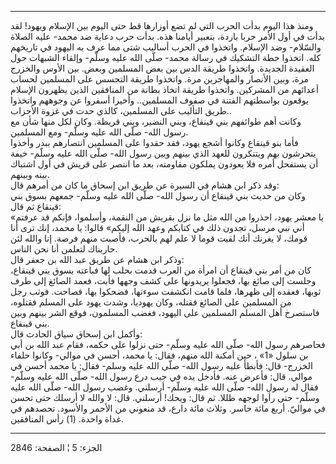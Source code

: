 ------------------------------------------------------------------------

ومنذ هذا اليوم بدأت الحرب التي لم تضع أوزارها قط حتى اليوم بين الإسلام
ويهود! لقد بدأت في أول الأمر حربا باردة، بتعبير أيامنا هذه. بدأت حرب
دعاية ضد محمد- عليه الصلاة والسّلام- وضد الإسلام. واتخذوا في الحرب أساليب
شتى مما عرف به اليهود في تاريخهم كله. اتخذوا خطة التشكيك في رسالة محمد-
صلّى الله عليه وسلّم- وإلقاء الشبهات حول العقيدة الجديدة. واتخذوا طريقة
الدس بين بعض المسلمين وبعض. بين الأوس والخزرج مرة، وبين الأنصار
والمهاجرين مرة. واتخذوا طريقة التجسس على المسلمين لحساب أعدائهم من
المشركين. واتخذوا طريقة اتخاذ بطانة من المنافقين الذين يظهرون الإسلام
يوقعون بواسطتهم الفتنة في صفوف المسلمين.. وأخيرا أسفروا عن وجوههم
واتخذوا طريق التأليب على المسلمين، كالذي حدث في غزوة الأحزاب..  
وكانت أهم طوائفهم بني قينقاع، وبني النضير، وبني قريظة. وكان لكل منها شأن
مع رسول الله- صلّى الله عليه وسلّم- ومع المسلمين.  
فأما بنو قينقاع وكانوا أشجع يهود، فقد حقدوا على المسلمين انتصارهم ببدر
وأخذوا يتحرشون بهم ويتنكرون للعهد الذي بينهم وبين رسول الله- صلّى الله
عليه وسلّم- خيفة أن يستفحل أمره فلا يعودون يملكون مقاومته، بعد ما انتصر
على قريش في أول اشتباك بينه وبينهم.  
وقد ذكر ابن هشام في السيرة عن طريق ابن إسحاق ما كان من أمرهم قال:  
وكان من حديث بني قينقاع أن رسول الله- صلّى الله عليه وسلّم- جمعهم بسوق بني
قينقاع ثم قال:  
«يا معشر يهود، احذروا من الله مثل ما نزل بقريش من النقمة، وأسلموا، فإنكم
قد عرفتم أني نبي مرسل، تجدون ذلك في كتابكم وعهد الله إليكم» قالوا: يا
محمد، إنك ترى أنا قومك، لا يغرنك أنك لقيت قوما لا علم لهم بالحرب، فأصبت
منهم فرصة. إنا والله لئن حاربناك لتعلمن أنا نحن الناس.  
وذكر ابن هشام عن طريق عبد الله بن جعفر قال:  
كان من أمر بني قينقاع أن امرأة من العرب قدمت بحلب لها فباعته بسوق بني
قينقاع، وجلست إلى صائغ بها، فجعلوا يريدونها على كشف وجهها فأبت، فعمد
الصائغ إلى طرف ثوبها، فعقده إلى ظهرها، فلما قامت انكشفت سوءتها، فضحكوا
بها، فصاحت. فوثب رجل من المسلمين على الصائغ فقتله، وكان يهوديا، وشدت
يهود على المسلم فقتلوه، فاستصرخ أهل المسلم المسلمين على اليهود، فغضب
المسلمون، فوقع الشر بينهم وبين بني قينقاع.  
وأكمل ابن إسحاق سياق الحادث قال:  
فحاصرهم رسول الله- صلّى الله عليه وسلّم- حتى نزلوا على حكمه، فقام عبد الله
بن أبي بن سلول «1» ، حين أمكنة الله منهم، فقال: يا محمد، أحسن في موالي-
وكانوا حلفاء الخزرج- قال: فأبطأ عليه رسول الله- صلّى الله عليه وسلم-
فقال: يا محمد أحسن في موالي. قال: فأعرض عنه. فأدخل يده في جيب درع رسول
الله- صلّى الله عليه وسلّم- فقال له رسول الله- صلّى الله عليه وسلّم- أرسلني.
وغضب رسول الله- صلّى الله عليه وسلّم- حتى رأوا لوجهه ظللا. ثم قال: ويحك!
أرسلني. قال: لا والله لا أرسلك حتى تحسن في مواليّ. أربع مائة حاسر. وثلاث
مائة دارع، قد منعوني من الأحمر والأسود. تحصدهم في غداة واحدة. (1) رأس
المنافقين.

------------------------------------------------------------------------

الجزء: 5 ¦ الصفحة: 2846
